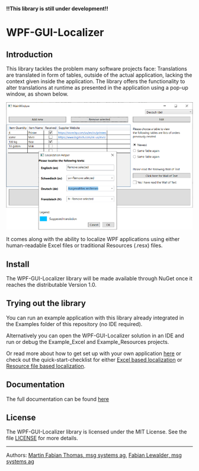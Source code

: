**!!This library is still under development!!**

# WPF-GUI-Localizer

## Introduction

This library tackles the problem many software projects face: Translations are translated in form of tables, outside of the actual application, lacking the context given inside the application.
The library offers the functionality to alter translations at runtime as presented in the application using a pop-up window, as shown below.

![Dialog Pop-up Window](Docs/dialog.PNG)

It comes along with the ability to localize WPF applications using either human-readable Excel files or traditional Resources (.resx) files.

## Install

The WPF-GUI-Localizer library will be made available through NuGet once it reaches the distributable Version 1.0.

## Trying out the library

You can run an example application with this library already integrated in the Examples folder of this repository (no IDE required).

Alternatively you can open the WPF-GUI-Localizer solution in an IDE and run or debug the Example_Excel and Example_Resources projects.

Or read more about how to get set up with your own application [here](Docs/documentation.md#setup) or check out the quick-start-checklist for either [Excel based localization](Docs/documentation.md#excelquickstart) or [Resource file based localization](Docs/documentation.md#resourcequickstart).

## Documentation

The full documentation can be found [here](Docs/documentation.md)

## License

The WPF-GUI-Localizer library is licensed under the MIT License. See the file [LICENSE](LICENSE) for more details.

-----

Authors: [Martin Fabian Thomas, msg systems ag](mailto:martin.thomas@msg.group),
[Fabian Lewalder, msg systems ag](mailto:fabian.lewalder@msg.group)
